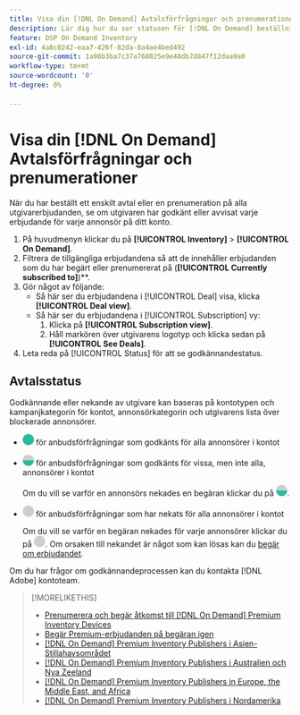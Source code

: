 ```yaml
---
title: Visa din [!DNL On Demand] Avtalsförfrågningar och prenumerationer
description: Lär dig hur du ser statusen för [!DNL On Demand] beställningar och prenumerationer.
feature: DSP On Demand Inventory
exl-id: 4a8c0242-eaa7-426f-82da-8a4ae4bed492
source-git-commit: 1a98b3ba7c37a768825e9e48db7d847f12daa9a0
workflow-type: tm+mt
source-wordcount: '0'
ht-degree: 0%

---
```


# Visa din [!DNL On Demand] Avtalsförfrågningar och prenumerationer

När du har beställt ett enskilt avtal eller en prenumeration på alla utgivarerbjudanden, se om utgivaren har godkänt eller avvisat varje erbjudande för varje annonsör på ditt konto.

1. På huvudmenyn klickar du på **[!UICONTROL Inventory]** > **[!UICONTROL On Demand]**.
1. Filtrera de tillgängliga erbjudandena så att de innehåller erbjudanden som du har begärt eller prenumererat på (**[!UICONTROL Currently subscribed to]**)**.
1. Gör något av följande:
   * Så här ser du erbjudandena i [!UICONTROL Deal] visa, klicka **[!UICONTROL Deal view]**.
   * Så här ser du erbjudandena i [!UICONTROL Subscription] vy:
      1. Klicka på **[!UICONTROL Subscription view]**.
      1. Håll markören över utgivarens logotyp och klicka sedan på **[!UICONTROL See Deals]**.
1. Leta reda på [!UICONTROL Status] för att se godkännandestatus.

## Avtalsstatus

Godkännande eller nekande av utgivare kan baseras på kontotypen och kampanjkategorin för kontot, annonsörkategorin och utgivarens lista över blockerade annonsörer.

* ![fullständigt godkänd](/help/dsp/assets/approved.png) för anbudsförfrågningar som godkänts för alla annonsörer i kontot

* ![delvis godkänd](/help/dsp/assets/partly-approved.png) för anbudsförfrågningar som godkänts för vissa, men inte alla, annonsörer i kontot

   Om du vill se varför en annonsörs nekades en begäran klickar du på ![delvis godkänd](/help/dsp/assets/partly-approved.png).

* ![nekad](/help/dsp/assets/denied.png) för anbudsförfrågningar som har nekats för alla annonsörer i kontot

   Om du vill se varför en begäran nekades för varje annonsörer klickar du på ![nekad](/help/dsp/assets/denied.png). Om orsaken till nekandet är något som kan lösas kan du [begär om erbjudandet](/help/dsp/inventory/on-demand-inventory-rerequest.md).

Om du har frågor om godkännandeprocessen kan du kontakta [!DNL Adobe] kontoteam.

>[!MORELIKETHIS]
>
>* [Prenumerera och begär åtkomst till [!DNL On Demand] Premium Inventory Devices](on-demand-inventory-subscribe.md)
>* [Begär Premium-erbjudanden på begäran igen](on-demand-inventory-rerequest.md)
>* [[!DNL On Demand] Premium Inventory Publishers i Asien-Stillahavsområdet](on-demand-inventory-publishers-apac.md)
>* [[!DNL On Demand] Premium Inventory Publishers i Australien och Nya Zeeland](on-demand-inventory-publishers-anz.md)
>* [[!DNL On Demand] Premium Inventory Publishers in Europe, the Middle East, and Africa](on-demand-inventory-publishers-emea.md)
>* [[!DNL On Demand] Premium Inventory Publishers i Nordamerika](on-demand-inventory-publishers-na.md)

